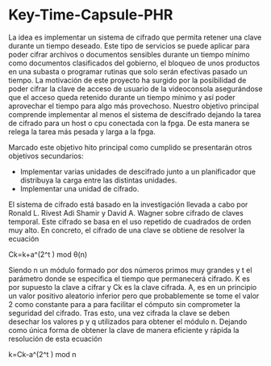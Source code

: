 # Key-Time-Capsule-PHR

La idea es implementar un sistema de cifrado que permita retener una clave durante un tiempo deseado. Este tipo de servicios se puede aplicar para poder cifrar archivos o documentos sensibles durante un tiempo mínimo como documentos clasificados del gobierno, el bloqueo de unos productos en una subasta o programar rutinas que solo serán efectivas pasado un tiempo.
La motivación de este proyecto ha surgido por la posibilidad de poder cifrar la clave de acceso de usuario de la videoconsola asegurándose que el acceso queda retenido durante un tiempo mínimo y así poder aprovechar el tiempo para algo más provechoso.
Nuestro objetivo principal comprende implementar al menos el sistema de descifrado dejando la tarea de cifrado para un host o cpu conectada con la fpga. De esta manera se relega la tarea más pesada y larga a la fpga.


Marcado este objetivo hito principal como cumplido se presentarán otros objetivos secundarios:

- Implementar varias unidades de descifrado junto a un planificador que distribuya la carga entre las distintas unidades.
- Implementar una unidad de cifrado.

El sistema de cifrado está basado en la investigación llevada a cabo por Ronald L. Rivest Adi Shamir y David A. Wagner sobre cifrado de claves temporal. Este cifrado se basa en el uso repetido de cuadrados de orden muy alto. En concreto, el cifrado de una clave se obtiene de resolver la ecuación

Ck=k+a^(2^t ) mod θ(n)

Siendo n un módulo formado por dos números primos muy grandes y t el parámetro donde se especifica el tiempo que permanecerá cifrado. K es por supuesto la clave a cifrar y Ck es la clave cifrada. A, es en un principio un valor positivo aleatorio inferior pero que probablemente se tome el valor 2 como constante para a para facilitar el cómputo sin comprometer la seguridad del cifrado. Tras esto, una vez cifrada la clave se deben desechar los valores p y q utilizados para obtener el módulo n. 
Dejando como única forma de obtener la clave de manera eficiente y rápida la resolución de esta ecuación

k=Ck-a^(2^t ) mod n
